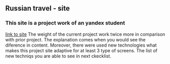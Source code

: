 ## Russian travel - site
### This site is a project work of an yandex student
[link to site](https://alibishamat.github.io/russian-travel/index.html)
The weight of the current project work twice more in comparison with prior project. The explanation comes when you would see the diference in content. Moreover, there were used new technologies what makes this project site adaptive for at least 3 type of screens. The list of new techniqs you are able to see in next ckecklist.
